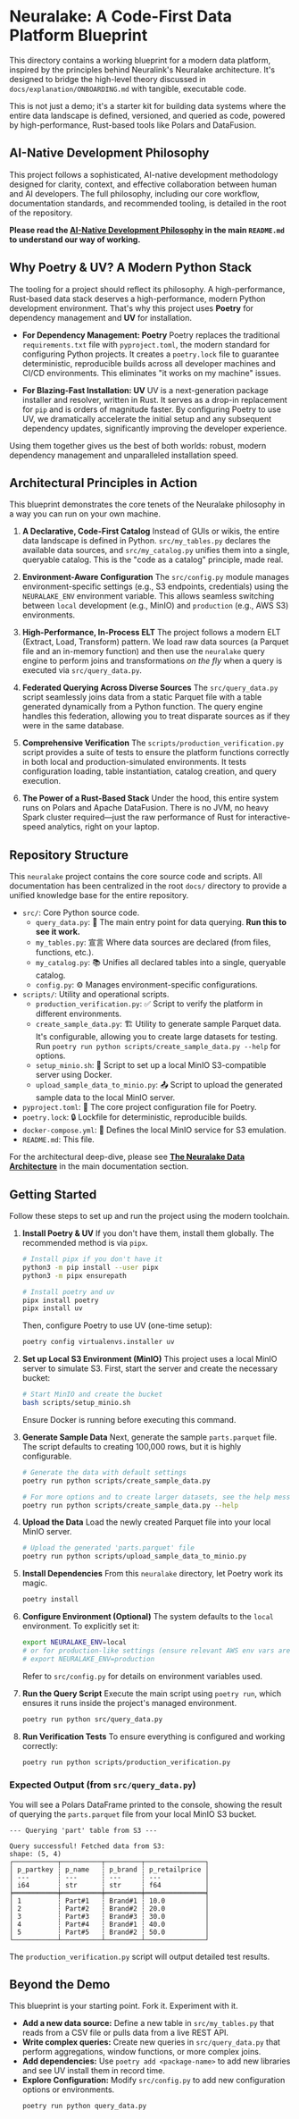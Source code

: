 # Neuralake: A Code-First Data Platform Blueprint

This directory contains a working blueprint for a modern data platform, inspired by the principles behind Neuralink's Neuralake architecture. It's designed to bridge the high-level theory discussed in `docs/explanation/ONBOARDING.md` with tangible, executable code.

This is not just a demo; it's a starter kit for building data systems where the entire data landscape is defined, versioned, and queried as code, powered by high-performance, Rust-based tools like Polars and DataFusion.

## AI-Native Development Philosophy

This project follows a sophisticated, AI-native development methodology designed for clarity, context, and effective collaboration between human and AI developers. The full philosophy, including our core workflow, documentation standards, and recommended tooling, is detailed in the root of the repository.

**Please read the [AI-Native Development Philosophy](../README.md#ai-native-development-philosophy) in the main `README.md` to understand our way of working.**

## Why Poetry & UV? A Modern Python Stack

The tooling for a project should reflect its philosophy. A high-performance, Rust-based data stack deserves a high-performance, modern Python development environment. That's why this project uses **Poetry** for dependency management and **UV** for installation.

*   **For Dependency Management: Poetry**
    Poetry replaces the traditional `requirements.txt` file with `pyproject.toml`, the modern standard for configuring Python projects. It creates a `poetry.lock` file to guarantee deterministic, reproducible builds across all developer machines and CI/CD environments. This eliminates "it works on my machine" issues.

*   **For Blazing-Fast Installation: UV**
    UV is a next-generation package installer and resolver, written in Rust. It serves as a drop-in replacement for `pip` and is orders of magnitude faster. By configuring Poetry to use UV, we dramatically accelerate the initial setup and any subsequent dependency updates, significantly improving the developer experience.

Using them together gives us the best of both worlds: robust, modern dependency management and unparalleled installation speed.

## Architectural Principles in Action

This blueprint demonstrates the core tenets of the Neuralake philosophy in a way you can run on your own machine.

1.  **A Declarative, Code-First Catalog**
    Instead of GUIs or wikis, the entire data landscape is defined in Python. `src/my_tables.py` declares the available data sources, and `src/my_catalog.py` unifies them into a single, queryable catalog. This is the "code as a catalog" principle, made real.

2.  **Environment-Aware Configuration**
    The `src/config.py` module manages environment-specific settings (e.g., S3 endpoints, credentials) using the `NEURALAKE_ENV` environment variable. This allows seamless switching between `local` development (e.g., MinIO) and `production` (e.g., AWS S3) environments.

3.  **High-Performance, In-Process ELT**
    The project follows a modern ELT (Extract, Load, Transform) pattern. We load raw data sources (a Parquet file and an in-memory function) and then use the `neuralake` query engine to perform joins and transformations *on the fly* when a query is executed via `src/query_data.py`.

4.  **Federated Querying Across Diverse Sources**
    The `src/query_data.py` script seamlessly joins data from a static Parquet file with a table generated dynamically from a Python function. The query engine handles this federation, allowing you to treat disparate sources as if they were in the same database.

5.  **Comprehensive Verification**
    The `scripts/production_verification.py` script provides a suite of tests to ensure the platform functions correctly in both local and production-simulated environments. It tests configuration loading, table instantiation, catalog creation, and query execution.

6.  **The Power of a Rust-Based Stack**
    Under the hood, this entire system runs on Polars and Apache DataFusion. There is no JVM, no heavy Spark cluster required—just the raw performance of Rust for interactive-speed analytics, right on your laptop.

## Repository Structure

This `neuralake` project contains the core source code and scripts. All documentation has been centralized in the root `docs/` directory to provide a unified knowledge base for the entire repository.

*   `src/`: Core Python source code.
    *   `query_data.py`: 🚀 The main entry point for data querying. **Run this to see it work.**
    *   `my_tables.py`: 宣言 Where data sources are declared (from files, functions, etc.).
    *   `my_catalog.py`: 📚 Unifies all declared tables into a single, queryable catalog.
    *   `config.py`: ⚙️ Manages environment-specific configurations.
*   `scripts/`: Utility and operational scripts.
    *   `production_verification.py`: ✅ Script to verify the platform in different environments.
    *   `create_sample_data.py`: 🏗️ Utility to generate sample Parquet data. It's configurable, allowing you to create large datasets for testing. Run `poetry run python scripts/create_sample_data.py --help` for options.
    *   `setup_minio.sh`: 🐳 Script to set up a local MinIO S3-compatible server using Docker.
    *   `upload_sample_data_to_minio.py`: 📤 Script to upload the generated sample data to the local MinIO server.
*   `pyproject.toml`: 🔧 The core project configuration file for Poetry.
*   `poetry.lock`: 🔒 Lockfile for deterministic, reproducible builds.
*   `docker-compose.yml`: 🐳 Defines the local MinIO service for S3 emulation.
*   `README.md`: This file.

For the architectural deep-dive, please see **[The Neuralake Data Architecture](../docs/explanation/neuralake.md)** in the main documentation section.

## Getting Started

Follow these steps to set up and run the project using the modern toolchain.

1.  **Install Poetry & UV**
    If you don't have them, install them globally. The recommended method is via `pipx`.
    ```bash
    # Install pipx if you don't have it
    python3 -m pip install --user pipx
    python3 -m pipx ensurepath

    # Install poetry and uv
    pipx install poetry
    pipx install uv
    ```
    Then, configure Poetry to use UV (one-time setup):
    ```bash
    poetry config virtualenvs.installer uv
    ```

2.  **Set up Local S3 Environment (MinIO)**
    This project uses a local MinIO server to simulate S3. First, start the server and create the necessary bucket:
    ```bash
    # Start MinIO and create the bucket
    bash scripts/setup_minio.sh
    ```
    Ensure Docker is running before executing this command.

3.  **Generate Sample Data**
    Next, generate the sample `parts.parquet` file. The script defaults to creating 100,000 rows, but it is highly configurable.
    ```bash
    # Generate the data with default settings
    poetry run python scripts/create_sample_data.py

    # For more options and to create larger datasets, see the help message
    poetry run python scripts/create_sample_data.py --help
    ```

4.  **Upload the Data**
    Load the newly created Parquet file into your local MinIO server.
    ```bash
    # Upload the generated 'parts.parquet' file
    poetry run python scripts/upload_sample_data_to_minio.py
    ```

5.  **Install Dependencies**
    From this `neuralake` directory, let Poetry work its magic.
    ```bash
    poetry install
    ```

6.  **Configure Environment (Optional)**
    The system defaults to the `local` environment. To explicitly set it:
    ```bash
    export NEURALAKE_ENV=local
    # or for production-like settings (ensure relevant AWS env vars are set for real S3)
    # export NEURALAKE_ENV=production
    ```
    Refer to `src/config.py` for details on environment variables used.

7.  **Run the Query Script**
    Execute the main script using `poetry run`, which ensures it runs inside the project's managed environment.
    ```bash
    poetry run python src/query_data.py
    ```

8.  **Run Verification Tests**
    To ensure everything is configured and working correctly:
    ```bash
    poetry run python scripts/production_verification.py
    ```

### Expected Output (from `src/query_data.py`)
You will see a Polars DataFrame printed to the console, showing the result of querying the `parts.parquet` file from your local MinIO S3 bucket.

```
--- Querying 'part' table from S3 ---

Query successful! Fetched data from S3:
shape: (5, 4)
┌───────────┬──────────┬─────────┬───────────────┐
│ p_partkey ┆ p_name   ┆ p_brand ┆ p_retailprice │
│ ---       ┆ ---      ┆ ---     ┆ ---           │
│ i64       ┆ str      ┆ str     ┆ f64           │
╞═══════════╪══════════╪═════════╪═══════════════╡
│ 1         ┆ Part#1   ┆ Brand#1 ┆ 10.0          │
│ 2         ┆ Part#2   ┆ Brand#2 ┆ 20.0          │
│ 3         ┆ Part#3   ┆ Brand#3 ┆ 30.0          │
│ 4         ┆ Part#4   ┆ Brand#1 ┆ 40.0          │
│ 5         ┆ Part#5   ┆ Brand#2 ┆ 50.0          │
└───────────┴──────────┴─────────┴───────────────┘
```
The `production_verification.py` script will output detailed test results.

## Beyond the Demo

This blueprint is your starting point. Fork it. Experiment with it.
*   **Add a new data source:** Define a new table in `src/my_tables.py` that reads from a CSV file or pulls data from a live REST API.
*   **Write complex queries:** Create new queries in `src/query_data.py` that perform aggregations, window functions, or more complex joins.
*   **Add dependencies:** Use `poetry add <package-name>` to add new libraries and see UV install them in record time.
*   **Explore Configuration:** Modify `src/config.py` to add new configuration options or environments.
    ```bash
    poetry run python query_data.py
    ```
